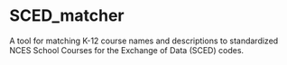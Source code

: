 # SCED_matcher
A tool for matching K-12 course names and descriptions to standardized NCES School Courses for the Exchange of Data (SCED) codes.
